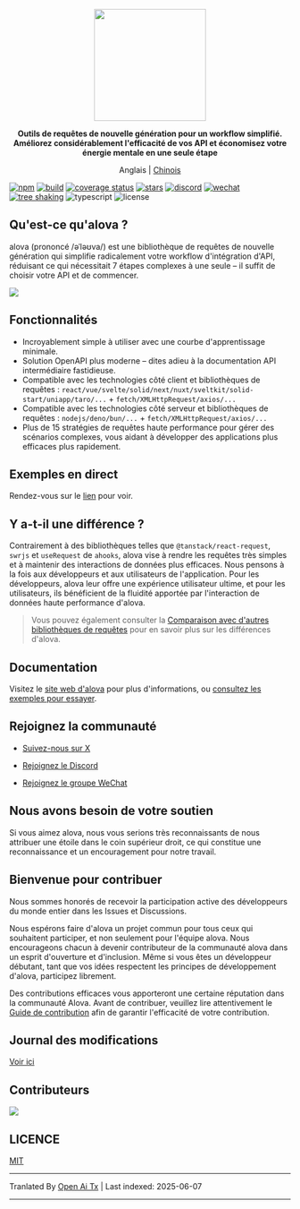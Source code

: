 <p align="center">
<img width="200px" src="https://alova.js.org/img/logo-text-vertical.svg" />
</p>

<p align="center"><b>Outils de requêtes de nouvelle génération pour un workflow simplifié.<br />Améliorez considérablement l'efficacité de vos API et économisez votre énergie mentale en une seule étape</b></p>

<p align="center">Anglais | <a href="./README.zh-CN.md">Chinois</a></p>

[![npm](https://img.shields.io/npm/v/alova)](https://www.npmjs.com/package/alova)
[![build](https://github.com/alovajs/alova/actions/workflows/release.yml/badge.svg?branch=main)](https://github.com/alovajs/alova/actions/workflows/release.yml)
[![coverage status](https://coveralls.io/repos/github/alovajs/alova/badge.svg?branch=main)](https://coveralls.io/github/alovajs/alova?branch=main)
[![stars](https://img.shields.io/github/stars/alovajs/alova?style=social)](https://github.com/alovajs/alova)
[![discord](https://img.shields.io/badge/chat-Discord-515ff1)](https://discord.gg/S47QGJgkVb)
[![wechat](https://img.shields.io/badge/chat_with_CH-Wechat-07c160)](https://alova.js.org/img/wechat_qrcode.jpg)
[![tree shaking](https://badgen.net/bundlephobia/tree-shaking/alova)](https://bundlephobia.com/package/alova)
![typescript](https://badgen.net/badge/icon/typescript?icon=typescript&label)
![license](https://img.shields.io/badge/license-MIT-blue.svg)

## Qu'est-ce qu'alova ?

alova (prononcé /əˈləʊva/) est une bibliothèque de requêtes de nouvelle génération qui simplifie radicalement votre workflow d'intégration d'API, réduisant ce qui nécessitait 7 étapes complexes à une seule – il suffit de choisir votre API et de commencer.

![](https://alova.js.org/img/overview_flow_en.png)

## Fonctionnalités

- Incroyablement simple à utiliser avec une courbe d'apprentissage minimale.
- Solution OpenAPI plus moderne – dites adieu à la documentation API intermédiaire fastidieuse.
- Compatible avec les technologies côté client et bibliothèques de requêtes : `react/vue/svelte/solid/next/nuxt/sveltkit/solid-start/uniapp/taro/...` + `fetch/XMLHttpRequest/axios/...`
- Compatible avec les technologies côté serveur et bibliothèques de requêtes : `nodejs/deno/bun/...` + `fetch/XMLHttpRequest/axios/...`
- Plus de 15 stratégies de requêtes haute performance pour gérer des scénarios complexes, vous aidant à développer des applications plus efficaces plus rapidement.

## Exemples en direct

Rendez-vous sur le [lien](https://alova.js.org/examples) pour voir.

## Y a-t-il une différence ?

Contrairement à des bibliothèques telles que `@tanstack/react-request`, `swrjs` et `useRequest` de `ahooks`, alova vise à rendre les requêtes très simples et à maintenir des interactions de données plus efficaces. Nous pensons à la fois aux développeurs et aux utilisateurs de l'application. Pour les développeurs, alova leur offre une expérience utilisateur ultime, et pour les utilisateurs, ils bénéficient de la fluidité apportée par l'interaction de données haute performance d'alova.

> Vous pouvez également consulter la [Comparaison avec d'autres bibliothèques de requêtes](https://alova.js.org/about/comparison) pour en savoir plus sur les différences d'alova.

## Documentation

Visitez le [site web d'alova](https://alova.js.org) pour plus d'informations, ou [consultez les exemples pour essayer](https://alova.js.org/category/examples).

## Rejoignez la communauté

- [Suivez-nous sur X](https://x.com/alovajs)

- [Rejoignez le Discord](https://discord.gg/S47QGJgkVb)

- [Rejoignez le groupe WeChat](https://alova.js.org/img/wechat_qrcode.jpg)

## Nous avons besoin de votre soutien

Si vous aimez alova, nous vous serions très reconnaissants de nous attribuer une étoile dans le coin supérieur droit, ce qui constitue une reconnaissance et un encouragement pour notre travail.

## Bienvenue pour contribuer

Nous sommes honorés de recevoir la participation active des développeurs du monde entier dans les Issues et Discussions.

Nous espérons faire d'alova un projet commun pour tous ceux qui souhaitent participer, et non seulement pour l'équipe alova. Nous encourageons chacun à devenir contributeur de la communauté alova dans un esprit d'ouverture et d'inclusion. Même si vous êtes un développeur débutant, tant que vos idées respectent les principes de développement d'alova, participez librement.

Des contributions efficaces vous apporteront une certaine réputation dans la communauté Alova. Avant de contribuer, veuillez lire attentivement le [Guide de contribution](https://raw.githubusercontent.com/alovajs/alova/main/CONTRIBUTING.zh-CN.md) afin de garantir l'efficacité de votre contribution.

## Journal des modifications

[Voir ici](https://github.com/alovajs/alova/releases)

## Contributeurs

<a href="https://github.com/alovajs/alova/graphs/contributors">
<img src="https://contrib.rocks/image?repo=alovajs/alova&max=30&columns=10" />
</a>

## LICENCE

[MIT](https://en.wikipedia.org/wiki/MIT_License)


---

Tranlated By [Open Ai Tx](https://github.com/OpenAiTx/OpenAiTx) | Last indexed: 2025-06-07

---